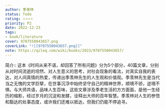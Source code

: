 ```yaml
---
author: 季羡林
status: Todo
rating: ⭐⭐⭐⭐
priority: P2
date: 2022-12-23
tags:
- book/literature
cover: 9787550043657.png
coverLink: "![[9787550043657.png]]"
note: https://qileq.com/wiki/books/2023/9787550043657/
---
```


简介:: 这本《时间从来不语，却回答了所有问题》分为5个部分，40篇文章，分别从对时间流逝的坦然、对人生意义的思考，对社会现象的看法，对真实自我的表达，对人间真情的热爱，传递出季羡林先生的人生观和价值观。季羡林先生是当代当之无愧的文学巨擘，在世事沉浮中始终坚守自己的精神世界，顺境不骄，逆境不惧。与大师共语，品味人生百味，这些文章涉及季老生活的方方面面，是他一生经历的缩影，经过岁月的沉淀和发酵，诠释出大师的百年智慧。季羡林对人生的参悟和豁达的处事态度，或许我们还难以抵达，但我们仍能不停追寻。